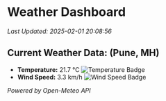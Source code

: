
# Weather Dashboard

_Last Updated: 2025-02-01 20:08:56_

## Current Weather Data: (Pune, MH)
- **Temperature:** 21.7 °C ![Temperature Badge](https://img.shields.io/badge/Temperature-Medium%20Temp-green)
- **Wind Speed:** 3.3 km/h ![Wind Speed Badge](https://img.shields.io/badge/Wind%20Speed-Low%20Wind-blue)

*Powered by Open-Meteo API*
